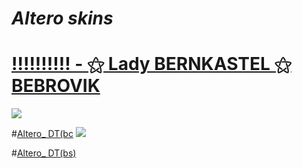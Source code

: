 # *Altero skins*

# [!!!!!!!!!! - ⚝ Lady BERNKASTEL ⚝ BEBROVIK](https://disk.yandex.ru/d/hgbnYEsrI6ZZFw)

![](https://postimg.cc/t7wTq2jP)

#[Altero_ DT(bc](https://disk.yandex.ru/d/GNuLzdGzujhoOA)
![](https://disk.yandex.ru/i/mSoLBB4d8xA59g)

#[Altero_ DT(bs)](https://disk.yandex.ru/d/1MYf5hstXl9-aQ)
![]()
